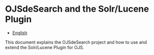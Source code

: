 # OJSdeSearch and the Solr/Lucene Plugin

- [English](en/)

This document explains the OJSdeSearch project and how to use and extend the Solr/Lucene Plugin for OJS.
